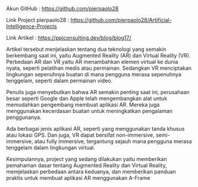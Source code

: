 Akun GitHub : https://github.com/pierpaolo28

Link Project pierpaolo28 : https://github.com/pierpaolo28/Artificial-Intelligence-Projects

Link Artikel : https://ppiconsulting.dev/blog/blog17/

Artikel tersebut menjelaskan tentang dua teknologi yang semakin berkembang saat ini, yaitu Augmented Reality (AR) dan Virtual Reality (VR). Perbedaan AR dan VR yaitu AR menambahkan elemen virtual ke dunia nyata, seperti pelatihan medis atau permainan. Sedangkan VR menciptakan lingkungan sepenuhnya buatan di mana pengguna merasa sepenuhnya tenggelam, seperti dalam permainan video.

Penulis juga menyebutkan bahwa AR semakin penting saat ini, perusahaan besar seperti Google dan Apple telah mengembangkan alat untuk memudahkan pengembang membuat aplikasi AR. Mereka juga menggunakan kecerdasan buatan untuk meningkatkan pengalaman penggunanya.

Ada berbagai jenis aplikasi AR, seperti yang menggunakan tanda khusus atau lokasi GPS. Dan juga, VR dapat bersifat non-immersive, semi-immersive, atau fully immersive, tergantung sejauh mana pengguna merasa tenggelam dalam lingkungan virtual.

Kesimpulannya, project yang sedang dilakukan yaitu memberikan pemahaman dasar tentang Augmented Reality dan Virtual Reality, memjelaskan perbedaan antara keduanya, dan memberikan panduan praktis untuk membuat aplikasi AR menggunakan A-Frame
